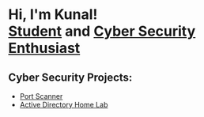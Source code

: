 <h1>Hi, I'm Kunal! <br/><a href="">Student</a> and <a href="https://www.linkedin.com/in/kunal-walavalkar-58528a216/"> Cyber Security Enthusiast</a>

<h2>Cyber Security Projects:</h2>

- [Port Scanner](https://github.com/KunalWalavalkar/Port-Scanner)
- [Active Directory Home Lab](https://github.com/KunalWalavalkar/Active-Directory-Home-Lab)


[twitter]: https://twitter.com/joshmadakor
[youtube]: https://www.youtube.com/c/joshmadakor
[instagram]: https://www.instagram.com/kunalxwalavalkar/
[linkedin]: https://linkedin.com/in/kunal-walavalkar-58528a216/

<!--
**joshmadakor1/joshmadakor1** is a ✨ _special_ ✨ repository because its `README.md` (this file) appears on your GitHub profile.

Here are some ideas to get you started:

- 🔭 I’m currently working on ...
- 🌱 I’m currently learning ...
- 👯 I’m looking to collaborate on ...
- 🤔 I’m looking for help with ...
- 💬 Ask me about ...
- 📫 How to reach me: ...
- 😄 Pronouns: ...
- ⚡ Fun fact: ...
-->
